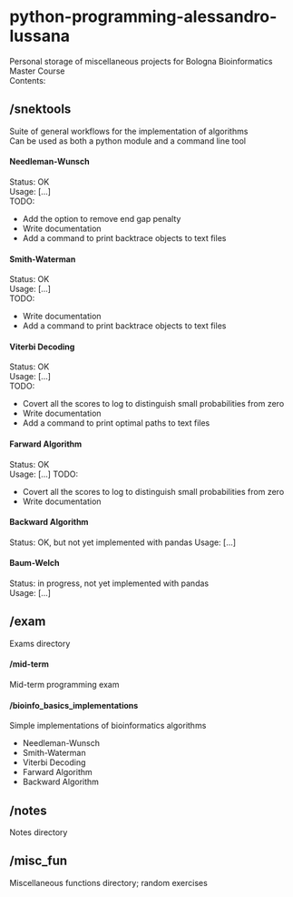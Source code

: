 # python-programming-alessandro-lussana
Personal storage of miscellaneous projects for Bologna Bioinformatics Master Course  
Contents:

## /snektools
Suite of general workflows for the implementation of algorithms  
Can be used as both a python module and a command line tool

#### Needleman-Wunsch
Status: OK  
Usage: [...]  
TODO: 
- Add the option to remove end gap penalty
- Write documentation
- Add a command to print backtrace objects to text files

#### Smith-Waterman
Status: OK  
Usage: [...]  
TODO:  
- Write documentation
- Add a command to print backtrace objects to text files

#### Viterbi Decoding
Status: OK  
Usage: [...]  
TODO: 
- Covert all the scores to log to distinguish small probabilities from zero
- Write documentation
- Add a command to print optimal paths to text files

#### Farward Algorithm
Status: OK    
Usage: [...]
TODO:
- Covert all the scores to log to distinguish small probabilities from zero
- Write documentation

#### Backward Algorithm
Status: OK, but not yet implemented with pandas
Usage: [...]

#### Baum-Welch
Status: in progress, not yet implemented with pandas  
Usage: [...]

## /exam
Exams directory

#### /mid-term
Mid-term programming exam

#### /bioinfo\_basics\_implementations
Simple implementations of bioinformatics algorithms
- Needleman-Wunsch
- Smith-Waterman
- Viterbi Decoding
- Farward Algorithm
- Backward Algorithm

## /notes
Notes directory

## /misc\_fun
Miscellaneous functions directory; random exercises
